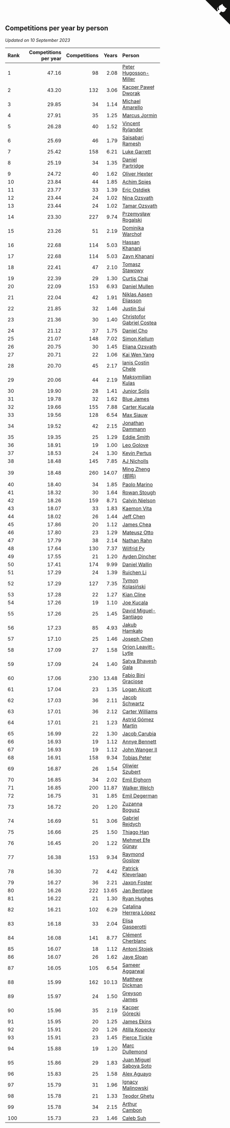 ## Competitions per year by person

*Updated on 10 September 2023*

| Rank | Competitions per year | Competitions | Years | Person |
| :--- | ---: | ---: | ---: | :--- |
| 1 | 47.16 | 98 | 2.08 | [Peter Hugosson-Miller](https://www.worldcubeassociation.org/persons/2021HUGO01) |
| 2 | 43.20 | 132 | 3.06 | [Kacper Paweł Dworak](https://www.worldcubeassociation.org/persons/2020DWOR01) |
| 3 | 29.85 | 34 | 1.14 | [Michael Amarello](https://www.worldcubeassociation.org/persons/2022AMAR09) |
| 4 | 27.91 | 35 | 1.25 | [Marcus Jormin](https://www.worldcubeassociation.org/persons/2022JORM01) |
| 5 | 26.28 | 40 | 1.52 | [Vincent Rylander](https://www.worldcubeassociation.org/persons/2022RYLA01) |
| 6 | 25.69 | 46 | 1.79 | [Saisabari Ramesh](https://www.worldcubeassociation.org/persons/2021RAME01) |
| 7 | 25.42 | 158 | 6.21 | [Luke Garrett](https://www.worldcubeassociation.org/persons/2017GARR05) |
| 8 | 25.19 | 34 | 1.35 | [Daniel Partridge](https://www.worldcubeassociation.org/persons/2022PART02) |
| 9 | 24.72 | 40 | 1.62 | [Oliver Hexter](https://www.worldcubeassociation.org/persons/2022HEXT01) |
| 10 | 23.84 | 44 | 1.85 | [Achim Spies](https://www.worldcubeassociation.org/persons/2021SPIE01) |
| 11 | 23.77 | 33 | 1.39 | [Eric Ostdiek](https://www.worldcubeassociation.org/persons/2022OSTD01) |
| 12 | 23.44 | 24 | 1.02 | [Nina Ozsvath](https://www.worldcubeassociation.org/persons/2022OZSV03) |
| 13 | 23.44 | 24 | 1.02 | [Tamar Ozsvath](https://www.worldcubeassociation.org/persons/2022OZSV04) |
| 14 | 23.30 | 227 | 9.74 | [Przemysław Rogalski](https://www.worldcubeassociation.org/persons/2013ROGA02) |
| 15 | 23.26 | 51 | 2.19 | [Dominika Warchoł](https://www.worldcubeassociation.org/persons/2021WARC01) |
| 16 | 22.68 | 114 | 5.03 | [Hassan Khanani](https://www.worldcubeassociation.org/persons/2018KHAN26) |
| 17 | 22.68 | 114 | 5.03 | [Zayn Khanani](https://www.worldcubeassociation.org/persons/2018KHAN28) |
| 18 | 22.41 | 47 | 2.10 | [Tomasz Stawowy](https://www.worldcubeassociation.org/persons/2021STAW01) |
| 19 | 22.39 | 29 | 1.30 | [Curtis Chai](https://www.worldcubeassociation.org/persons/2022CHAI02) |
| 20 | 22.09 | 153 | 6.93 | [Daniel Mullen](https://www.worldcubeassociation.org/persons/2016MULL04) |
| 21 | 22.04 | 42 | 1.91 | [Niklas Aasen Eliasson](https://www.worldcubeassociation.org/persons/2021ELIA01) |
| 22 | 21.85 | 32 | 1.46 | [Justin Sui](https://www.worldcubeassociation.org/persons/2022SUIJ01) |
| 23 | 21.36 | 30 | 1.40 | [Christofor Gabriel Costea](https://www.worldcubeassociation.org/persons/2022COST03) |
| 24 | 21.12 | 37 | 1.75 | [Daniel Cho](https://www.worldcubeassociation.org/persons/2021CHOD01) |
| 25 | 21.07 | 148 | 7.02 | [Simon Kellum](https://www.worldcubeassociation.org/persons/2016KELL12) |
| 26 | 20.75 | 30 | 1.45 | [Eliana Ozsvath](https://www.worldcubeassociation.org/persons/2022OZSV01) |
| 27 | 20.71 | 22 | 1.06 | [Kai Wen Yang](https://www.worldcubeassociation.org/persons/2022YANG19) |
| 28 | 20.70 | 45 | 2.17 | [Ianis Costin Chele](https://www.worldcubeassociation.org/persons/2021CHEL01) |
| 29 | 20.06 | 44 | 2.19 | [Maksymilian Kulas](https://www.worldcubeassociation.org/persons/2021KULA02) |
| 30 | 19.90 | 28 | 1.41 | [Junior Solis](https://www.worldcubeassociation.org/persons/2022SOLI03) |
| 31 | 19.78 | 32 | 1.62 | [Blue James](https://www.worldcubeassociation.org/persons/2022JAME01) |
| 32 | 19.66 | 155 | 7.88 | [Carter Kucala](https://www.worldcubeassociation.org/persons/2015KUCA01) |
| 33 | 19.56 | 128 | 6.54 | [Max Siauw](https://www.worldcubeassociation.org/persons/2017SIAU02) |
| 34 | 19.52 | 42 | 2.15 | [Jonathan Dammann](https://www.worldcubeassociation.org/persons/2021DAMM01) |
| 35 | 19.35 | 25 | 1.29 | [Eddie Smith](https://www.worldcubeassociation.org/persons/2022SMIT20) |
| 36 | 18.91 | 19 | 1.00 | [Leo Golove](https://www.worldcubeassociation.org/persons/2022GOLO02) |
| 37 | 18.53 | 24 | 1.30 | [Kevin Pertus](https://www.worldcubeassociation.org/persons/2022PERT01) |
| 38 | 18.48 | 145 | 7.85 | [AJ Nicholls](https://www.worldcubeassociation.org/persons/2015NICH04) |
| 39 | 18.48 | 260 | 14.07 | [Ming Zheng (郑鸣)](https://www.worldcubeassociation.org/persons/2009ZHEN11) |
| 40 | 18.40 | 34 | 1.85 | [Paolo Marino](https://www.worldcubeassociation.org/persons/2021MARI04) |
| 41 | 18.32 | 30 | 1.64 | [Rowan Stough](https://www.worldcubeassociation.org/persons/2022STOU01) |
| 42 | 18.26 | 159 | 8.71 | [Calvin Nielson](https://www.worldcubeassociation.org/persons/2014NIEL03) |
| 43 | 18.07 | 33 | 1.83 | [Kaemon Vita](https://www.worldcubeassociation.org/persons/2021VITA01) |
| 44 | 18.02 | 26 | 1.44 | [Jeff Chen](https://www.worldcubeassociation.org/persons/2022CHEN19) |
| 45 | 17.86 | 20 | 1.12 | [James Chea](https://www.worldcubeassociation.org/persons/2022CHEA05) |
| 46 | 17.80 | 23 | 1.29 | [Mateusz Otto](https://www.worldcubeassociation.org/persons/2022OTTO01) |
| 47 | 17.79 | 38 | 2.14 | [Nathan Rahn](https://www.worldcubeassociation.org/persons/2021RAHN01) |
| 48 | 17.64 | 130 | 7.37 | [Wilfrid Py](https://www.worldcubeassociation.org/persons/2016PYWI01) |
| 49 | 17.55 | 21 | 1.20 | [Ayden Dincher](https://www.worldcubeassociation.org/persons/2022DINC01) |
| 50 | 17.41 | 174 | 9.99 | [Daniel Wallin](https://www.worldcubeassociation.org/persons/2013WALL03) |
| 51 | 17.29 | 24 | 1.39 | [Ruichen Li](https://www.worldcubeassociation.org/persons/2022LIRU02) |
| 52 | 17.29 | 127 | 7.35 | [Tymon Kolasiński](https://www.worldcubeassociation.org/persons/2016KOLA02) |
| 53 | 17.28 | 22 | 1.27 | [Kian Cline](https://www.worldcubeassociation.org/persons/2022CLIN01) |
| 54 | 17.26 | 19 | 1.10 | [Joe Kucala](https://www.worldcubeassociation.org/persons/2022KUCA01) |
| 55 | 17.26 | 25 | 1.45 | [David Miguel-Santiago](https://www.worldcubeassociation.org/persons/2022MIGU02) |
| 56 | 17.23 | 85 | 4.93 | [Jakub Hamkało](https://www.worldcubeassociation.org/persons/2018HAMK01) |
| 57 | 17.10 | 25 | 1.46 | [Joseph Chen](https://www.worldcubeassociation.org/persons/2022CHEN16) |
| 58 | 17.09 | 27 | 1.58 | [Orion Leavitt-Lytle](https://www.worldcubeassociation.org/persons/2022LEAV01) |
| 59 | 17.09 | 24 | 1.40 | [Satya Bhavesh Gala](https://www.worldcubeassociation.org/persons/2022GALA03) |
| 60 | 17.06 | 230 | 13.48 | [Fabio Bini Graciose](https://www.worldcubeassociation.org/persons/2010GRAC02) |
| 61 | 17.04 | 23 | 1.35 | [Logan Alcott](https://www.worldcubeassociation.org/persons/2022ALCO02) |
| 62 | 17.03 | 36 | 2.11 | [Jacob Schwartz](https://www.worldcubeassociation.org/persons/2021SCHW01) |
| 63 | 17.01 | 36 | 2.12 | [Carter Williams](https://www.worldcubeassociation.org/persons/2021WILL06) |
| 64 | 17.01 | 21 | 1.23 | [Astrid Gómez Martin](https://www.worldcubeassociation.org/persons/2022MART26) |
| 65 | 16.99 | 22 | 1.30 | [Jacob Carubia](https://www.worldcubeassociation.org/persons/2022CARU02) |
| 66 | 16.93 | 19 | 1.12 | [Annye Bennett](https://www.worldcubeassociation.org/persons/2022BENN11) |
| 67 | 16.93 | 19 | 1.12 | [John Wanger II](https://www.worldcubeassociation.org/persons/2022WANG39) |
| 68 | 16.91 | 158 | 9.34 | [Tobias Peter](https://www.worldcubeassociation.org/persons/2014PETE03) |
| 69 | 16.87 | 26 | 1.54 | [Oliwier Szubert](https://www.worldcubeassociation.org/persons/2022SZUB01) |
| 70 | 16.85 | 34 | 2.02 | [Emil Elghorn](https://www.worldcubeassociation.org/persons/2021ELGH01) |
| 71 | 16.85 | 200 | 11.87 | [Walker Welch](https://www.worldcubeassociation.org/persons/2011WELC01) |
| 72 | 16.75 | 31 | 1.85 | [Emil Degerman](https://www.worldcubeassociation.org/persons/2021DEGE01) |
| 73 | 16.72 | 20 | 1.20 | [Zuzanna Bogusz](https://www.worldcubeassociation.org/persons/2022BOGU01) |
| 74 | 16.69 | 51 | 3.06 | [Gabriel Rejdych](https://www.worldcubeassociation.org/persons/2020REJD01) |
| 75 | 16.66 | 25 | 1.50 | [Thiago Han](https://www.worldcubeassociation.org/persons/2022HANT01) |
| 76 | 16.45 | 20 | 1.22 | [Mehmet Efe Günay](https://www.worldcubeassociation.org/persons/2022GUNA05) |
| 77 | 16.38 | 153 | 9.34 | [Raymond Goslow](https://www.worldcubeassociation.org/persons/2014GOSL01) |
| 78 | 16.30 | 72 | 4.42 | [Patrick Kleverlaan](https://www.worldcubeassociation.org/persons/2019KLEV01) |
| 79 | 16.27 | 36 | 2.21 | [Jaxon Foster](https://www.worldcubeassociation.org/persons/2021FOST01) |
| 80 | 16.26 | 222 | 13.65 | [Jan Bentlage](https://www.worldcubeassociation.org/persons/2010BENT01) |
| 81 | 16.22 | 21 | 1.30 | [Ryan Hughes](https://www.worldcubeassociation.org/persons/2022HUGH04) |
| 82 | 16.21 | 102 | 6.29 | [Catalina Herrera López](https://www.worldcubeassociation.org/persons/2017LOPE31) |
| 83 | 16.18 | 33 | 2.04 | [Elisa Gasperotti](https://www.worldcubeassociation.org/persons/2021GASP01) |
| 84 | 16.08 | 141 | 8.77 | [Clément Cherblanc](https://www.worldcubeassociation.org/persons/2014CHER05) |
| 85 | 16.07 | 18 | 1.12 | [Antoni Stojek](https://www.worldcubeassociation.org/persons/2022STOJ03) |
| 86 | 16.07 | 26 | 1.62 | [Jaye Sloan](https://www.worldcubeassociation.org/persons/2022SLOA01) |
| 87 | 16.05 | 105 | 6.54 | [Sameer Aggarwal](https://www.worldcubeassociation.org/persons/2017AGGA01) |
| 88 | 15.99 | 162 | 10.13 | [Matthew Dickman](https://www.worldcubeassociation.org/persons/2013DICK01) |
| 89 | 15.97 | 24 | 1.50 | [Greyson James](https://www.worldcubeassociation.org/persons/2022JAME02) |
| 90 | 15.96 | 35 | 2.19 | [Kacper Górecki](https://www.worldcubeassociation.org/persons/2021GORE01) |
| 91 | 15.95 | 20 | 1.25 | [James Ekins](https://www.worldcubeassociation.org/persons/2022EKIN01) |
| 92 | 15.91 | 20 | 1.26 | [Atilla Kopecky](https://www.worldcubeassociation.org/persons/2022KOPE01) |
| 93 | 15.91 | 23 | 1.45 | [Pierce Tickle](https://www.worldcubeassociation.org/persons/2022TICK01) |
| 94 | 15.88 | 19 | 1.20 | [Marc Dullemond](https://www.worldcubeassociation.org/persons/2022DULL01) |
| 95 | 15.86 | 29 | 1.83 | [Juan Miguel Saboya Soto](https://www.worldcubeassociation.org/persons/2021SOTO01) |
| 96 | 15.83 | 25 | 1.58 | [Alex Aguayo](https://www.worldcubeassociation.org/persons/2022AGUA01) |
| 97 | 15.79 | 31 | 1.96 | [Ignacy Malinowski](https://www.worldcubeassociation.org/persons/2021MALI02) |
| 98 | 15.78 | 21 | 1.33 | [Teodor Ghețu](https://www.worldcubeassociation.org/persons/2022GHET01) |
| 99 | 15.78 | 34 | 2.15 | [Arthur Cambon](https://www.worldcubeassociation.org/persons/2021CAMB01) |
| 100 | 15.73 | 23 | 1.46 | [Caleb Suh](https://www.worldcubeassociation.org/persons/2022SUHC01) |


<a href="https://github.com/JustinTimeCuber/wca_statistics" class="github-corner" aria-label="View source on Github"><svg width="80" height="80" viewBox="0 0 250 250" style="fill:#151513; color:#fff; position: absolute; top: 0; border: 0; right: 0;" aria-hidden="true"><path d="M0,0 L115,115 L130,115 L142,142 L250,250 L250,0 Z"></path><path d="M128.3,109.0 C113.8,99.7 119.0,89.6 119.0,89.6 C122.0,82.7 120.5,78.6 120.5,78.6 C119.2,72.0 123.4,76.3 123.4,76.3 C127.3,80.9 125.5,87.3 125.5,87.3 C122.9,97.6 130.6,101.9 134.4,103.2" fill="currentColor" style="transform-origin: 130px 106px;" class="octo-arm"></path><path d="M115.0,115.0 C114.9,115.1 118.7,116.5 119.8,115.4 L133.7,101.6 C136.9,99.2 139.9,98.4 142.2,98.6 C133.8,88.0 127.5,74.4 143.8,58.0 C148.5,53.4 154.0,51.2 159.7,51.0 C160.3,49.4 163.2,43.6 171.4,40.1 C171.4,40.1 176.1,42.5 178.8,56.2 C183.1,58.6 187.2,61.8 190.9,65.4 C194.5,69.0 197.7,73.2 200.1,77.6 C213.8,80.2 216.3,84.9 216.3,84.9 C212.7,93.1 206.9,96.0 205.4,96.6 C205.1,102.4 203.0,107.8 198.3,112.5 C181.9,128.9 168.3,122.5 157.7,114.1 C157.9,116.9 156.7,120.9 152.7,124.9 L141.0,136.5 C139.8,137.7 141.6,141.9 141.8,141.8 Z" fill="currentColor" class="octo-body"></path></svg></a><style>.github-corner:hover .octo-arm{animation:octocat-wave 560ms ease-in-out}@keyframes octocat-wave{0%,100%{transform:rotate(0)}20%,60%{transform:rotate(-25deg)}40%,80%{transform:rotate(10deg)}}@media (max-width:500px){.github-corner:hover .octo-arm{animation:none}.github-corner .octo-arm{animation:octocat-wave 560ms ease-in-out}}</style>
